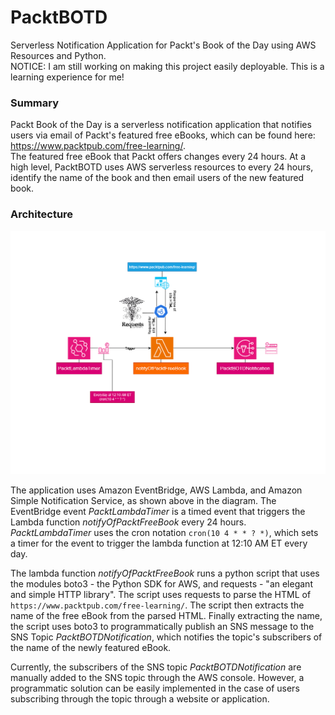# PacktBOTD
Serverless Notification Application for Packt's Book of the Day using AWS Resources and Python. \
NOTICE: I am still working on making this project easily deployable. This is a learning experience for me!

### Summary

Packt Book of the Day is a serverless notification application that notifies users via email of Packt's featured free eBooks, which can be found here: 
https://www.packtpub.com/free-learning/. \
The featured free eBook that Packt offers changes every 24 hours. At a high level, PacktBOTD uses AWS serverless resources to every 24 hours, identify the name of the book and then email users of the new featured book.

### Architecture

![Architecture Diagram](https://github.com/AidanS39/PacktBOTD/blob/main/PacktBOTD_ArchitectureDrawing.png?raw=true)

The application uses Amazon EventBridge, AWS Lambda, and Amazon Simple Notification Service, as shown above in the diagram. The EventBridge event *PacktLambdaTimer* is a timed event that triggers the Lambda function *notifyOfPacktFreeBook* every 24 hours. *PacktLambdaTimer* uses the cron notation `cron(10 4 * * ? *)`, which sets a timer for the event to trigger the lambda function at 12:10 AM ET every day.

The lambda function *notifyOfPacktFreeBook* runs a python script that uses the modules boto3 - the Python SDK for AWS, and requests - "an elegant and simple HTTP library". The script uses requests to parse the HTML of `https://www.packtpub.com/free-learning/`. The script then extracts the name of the free eBook from the parsed HTML. Finally extracting the name, the script uses boto3 to programmatically publish an SNS message to the SNS Topic *PacktBOTDNotification*, which notifies the topic's subscribers of the name of the newly featured eBook.

Currently, the subscribers of the SNS topic *PacktBOTDNotification* are manually added to the SNS topic through the AWS console. However, a programmatic solution can be easily implemented in the case of users subscribing through the topic through a website or application.
